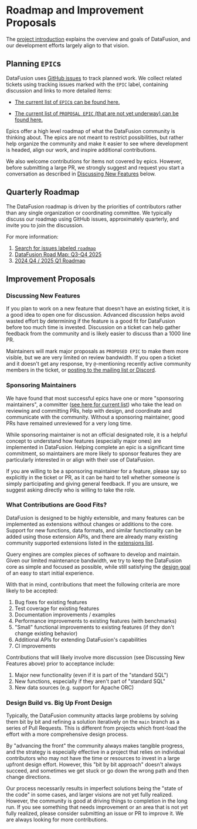 <!--
Licensed to the Apache Software Foundation (ASF) under one
or more contributor license agreements. See the NOTICE file
distributed with this work for additional information
regarding copyright ownership. The ASF licenses this file
to you under the Apache License, Version 2.0 (the
"License"); you may not use this file except in compliance
with the License. You may obtain a copy of the License at

    http://www.apache.org/licenses/LICENSE-2.0

Unless required by applicable law or agreed to in writing,
software distributed under the License is distributed on an
"AS IS" BASIS, WITHOUT WARRANTIES OR CONDITIONS OF ANY
KIND, either express or implied. See the License for the
specific language governing permissions and limitations
under the License.
-->

# Roadmap and Improvement Proposals

The [project introduction](../user-guide/introduction) explains the
overview and goals of DataFusion, and our development efforts largely
align to that vision.

## Planning `EPIC`s

DataFusion uses [GitHub issues] to track planned work. We collect related
tickets using tracking issues marked with the `EPIC` label, containing
discussion and links to more detailed items:

[github issues]: https://github.com/apache/datafusion/issues

- [The current list of `EPIC`s can be found here.](https://github.com/apache/datafusion/issues?q=is%3Aissue%20state%3Aopen%20label%3AEPIC)

- [The current list of `PROPOSAL EPIC` (that are not yet underway) can be found here.](https://github.com/apache/datafusion/issues?q=is%3Aissue%20state%3Aopen%20label%3A%22PROPOSAL%20EPIC%22)

Epics offer a high level roadmap of what the DataFusion community is thinking
about. The epics are not meant to restrict possibilities, but rather help
organize the community and make it easier to see where development is headed,
align our work, and inspire additional contributions.

We also welcome contributions for items not covered by epics. However, before
submitting a large PR, we strongly suggest and request you start a conversation as described in [Discussing New Features](#discussing-new-features) below.

[dev@arrow.apache.org]: mailto:dev@arrow.apache.org

## Quarterly Roadmap

The DataFusion roadmap is driven by the priorities of contributors rather than
any single organization or coordinating committee. We typically discuss our
roadmap using GitHub issues, approximately quarterly, and invite you to join the
discussion.

For more information:

1. [Search for issues labeled `roadmap`](https://github.com/apache/datafusion/issues?q=is%3Aissue%20%20%20roadmap)
2. [DataFusion Road Map: Q3-Q4 2025](https://github.com/apache/datafusion/issues/15878)
3. [2024 Q4 / 2025 Q1 Roadmap](https://github.com/apache/datafusion/issues/13274)

## Improvement Proposals

### Discussing New Features

If you plan to work on a new feature that doesn't have an existing ticket, it is
a good idea to open one for discussion. Advanced discussion helps avoid wasted
effort by determining if the feature is a good fit for DataFusion before too
much time is invested. Discussion on a ticket can help gather feedback from the
community and is likely easier to discuss than a 1000 line PR.

Maintainers will mark major proposals as `PROPOSED EPIC` to make them more
visible, but we are very limited on review bandwidth. If you open a ticket and it
doesn't get any response, try `@`-mentioning recently active community members
in the ticket, or [posting to the mailing list or Discord](communication.md).

### Sponsoring Maintainers

We have found that most successful epics have one or more "sponsoring
maintainers", a committer ([see here for current list]) who take the lead on reviewing and committing PRs, help with design,
and coordinate and communicate with the community. Without a sponsoring
maintainer, good PRs have remained unreviewed for a very long time.

While sponsoring maintainer is not an official designated role, it is a helpful
concept to understand how features (especially major ones) are implemented in
DataFusion. Helping complete an epic is a significant time commitment, so
maintainers are more likely to sponsor features they are particularly interested
in or align with their use of DataFusion.

If you are willing to be a sponsoring maintainer for a feature, please say so
explicitly in the ticket or PR, as it can be hard to tell whether someone is
simply participating and giving general feedback. If you are unsure, we suggest
asking directly who is willing to take the role.

[see here for current list]: governance.md

### What Contributions are Good Fits?

DataFusion is designed to be highly extensible, and many features can be
implemented as extensions without changes or additions to the core. Support for
new functions, data formats, and similar functionality can be added using those
extension APIs, and there are already many existing community supported
extensions listed in the [extensions list].

Query engines are complex pieces of software to develop and maintain. Given our
limited maintenance bandwidth, we try to keep the DataFusion core as simple and
focused as possible, while still satisfying the [design goal] of an easy to
start initial experience.

With that in mind, contributions that meet the following criteria are more likely
to be accepted:

1. Bug fixes for existing features
2. Test coverage for existing features
3. Documentation improvements / examples
4. Performance improvements to existing features (with benchmarks)
5. "Small" functional improvements to existing features (if they don't change existing behavior)
6. Additional APIs for extending DataFusion's capabilities
7. CI improvements

Contributions that will likely involve more discussion (see Discussing New
Features above) prior to acceptance include:

1. Major new functionality (even if it is part of the "standard SQL")
2. New functions, especially if they aren't part of "standard SQL"
3. New data sources (e.g. support for Apache ORC)

[extensions list]: ../library-user-guide/extensions.md
[design goal]: https://docs.rs/datafusion/latest/datafusion/index.html#design-goals

### Design Build vs. Big Up Front Design

Typically, the DataFusion community attacks large problems by solving them bit
by bit and refining a solution iteratively on the `main` branch as a series of
Pull Requests. This is different from projects which front-load the effort
with a more comprehensive design process.

By "advancing the front" the community always makes tangible progress, and the strategy is
especially effective in a project that relies on individual contributors who may
not have the time or resources to invest in a large upfront design effort.
However, this "bit by bit approach" doesn't always succeed, and sometimes we get
stuck or go down the wrong path and then change directions.

Our process necessarily results in imperfect solutions being the "state of the
code" in some cases, and larger visions are not yet fully realized. However, the
community is good at driving things to completion in the long run. If you see
something that needs improvement or an area that is not yet fully realized,
please consider submitting an issue or PR to improve it. We are always looking
for more contributions.
